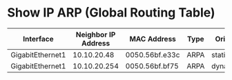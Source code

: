 
# Show IP ARP (Global Routing Table)
| Interface | Neighbor IP Address | MAC Address | Type | Origin | Age | Protocol |
| --------- | ------------------- | ----------- | ---- | ------ | --- | -------- |
| GigabitEthernet1 | 10.10.20.48 | 0050.56bf.e33c | ARPA | static | - | Internet |
| GigabitEthernet1 | 10.10.20.254 | 0050.56bf.bf75 | ARPA | dynamic | 35 | Internet |